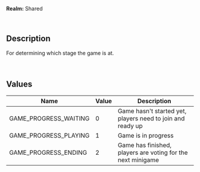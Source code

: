 **Realm:** Shared

<br>

## Description
For determining which stage the game is at.<br>
<br><br>

## Values
| Name | Value | Description |
| ------ | ------ | ------ |
| GAME_PROGRESS_WAITING | 0 | Game hasn't started yet, players need to join and ready up |
| GAME_PROGRESS_PLAYING | 1 | Game is in progress |
| GAME_PROGRESS_ENDING | 2 | Game has finished, players are voting for the next minigame |